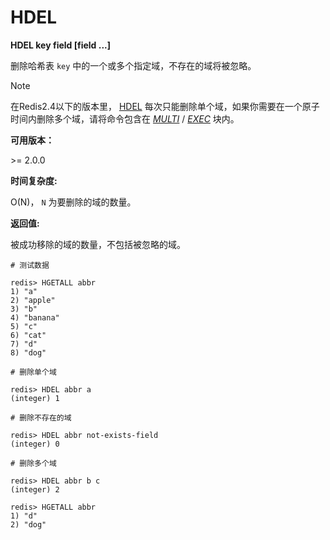 
# HDEL

**HDEL key field [field ...]**

删除哈希表 `key` 中的一个或多个指定域，不存在的域将被忽略。

Note

在Redis2.4以下的版本里， [HDEL](#hdel) 每次只能删除单个域，如果你需要在一个原子时间内删除多个域，请将命令包含在 [_MULTI_](../transaction/multi.html#multi) / [_EXEC_](../transaction/exec.html#exec) 块内。

**可用版本：**

&gt;= 2.0.0

**时间复杂度:**

O(N)， `N` 为要删除的域的数量。

**返回值:**

被成功移除的域的数量，不包括被忽略的域。

```
# 测试数据

redis> HGETALL abbr
1) "a"
2) "apple"
3) "b"
4) "banana"
5) "c"
6) "cat"
7) "d"
8) "dog"

# 删除单个域

redis> HDEL abbr a
(integer) 1

# 删除不存在的域

redis> HDEL abbr not-exists-field
(integer) 0

# 删除多个域

redis> HDEL abbr b c
(integer) 2

redis> HGETALL abbr
1) "d"
2) "dog"

```
